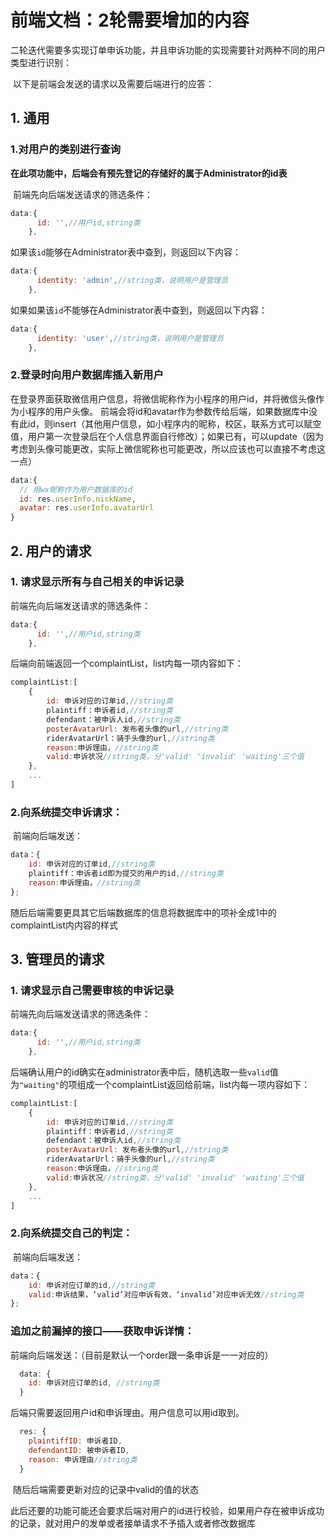# 前端文档：2轮需要增加的内容

​		二轮迭代需要多实现订单申诉功能，并且申诉功能的实现需要针对两种不同的用户类型进行识别：

​	以下是前端会发送的请求以及需要后端进行的应答：

## 1. 通用

### 1.对用户的类别进行查询

​		**在此项功能中，后端会有预先登记的存储好的属于Administrator的id表**

​	前端先向后端发送请求的筛选条件：

```js
data:{
      id: '',//用户id,string类
    },
```

​	如果该`id`能够在Administrator表中查到，则返回以下内容：

```js
data:{
      identity: 'admin',//string类，说明用户是管理员
    },
```

​	如果如果该`id`不能够在Administrator表中查到，则返回以下内容：

```js
data:{
      identity: 'user',//string类，说明用户是管理员
    },
```

### 2.登录时向用户数据库插入新用户

  在登录界面获取微信用户信息，将微信昵称作为小程序的用户id，并将微信头像作为小程序的用户头像。
  前端会将id和avatar作为参数传给后端，如果数据库中没有此id，则insert（其他用户信息，如小程序内的昵称，校区，联系方式可以赋空值，用户第一次登录后在个人信息界面自行修改）；如果已有，可以update（因为考虑到头像可能更改，实际上微信昵称也可能更改，所以应该也可以直接不考虑这一点）

```js
data:{
  // 用wx昵称作为用户数据库的id
  id: res.userInfo.nickName,
  avatar: res.userInfo.avatarUrl
}
```

## 2. 用户的请求

### 1. 请求显示所有与自己相关的申诉记录

前端先向后端发送请求的筛选条件：

```js
data:{
      id: '',//用户id,string类
    },
```

后端向前端返回一个complaintList，list内每一项内容如下：

```js
complaintList:[
	{
        id: 申诉对应的订单id,//string类
		plaintiff：申诉者id,//string类
		defendant：被申诉人id,//string类
		posterAvatarUrl: 发布者头像的url,//string类
		riderAvatarUrl：骑手头像的url,//string类
		reason:申诉理由，//string类
		valid:申诉状况//string类，分'valid' 'invalid' 'waiting'三个值
	},
	...
]
```

### 2.向系统提交申诉请求：

​	前端向后端发送：

```js
data：{
	id: 申诉对应的订单id,//string类
	plaintiff：申诉者id即为提交的用户的id,//string类
	reason:申诉理由，//string类
};
```

​	随后后端需要更具其它后端数据库的信息将数据库中的项补全成1中的complaintList内内容的样式

## 3.  管理员的请求

### 1. 请求显示自己需要审核的申诉记录

前端先向后端发送请求的筛选条件：

```js
data:{
      id: '',//用户id,string类
    },
```

后端确认用户的id确实在administrator表中后，随机选取一些`valid`值为`"waiting"`的项组成一个complaintList返回给前端，list内每一项内容如下：

```js
complaintList:[
	{
        id: 申诉对应的订单id,//string类
		plaintiff：申诉者id,//string类
		defendant：被申诉人id,//string类
		posterAvatarUrl: 发布者头像的url,//string类
		riderAvatarUrl：骑手头像的url,//string类
		reason:申诉理由，//string类
		valid:申诉状况//string类，分'valid' 'invalid' 'waiting'三个值
	},
	...
]
```

### 2.向系统提交自己的判定：

​	前端向后端发送：

```js
data：{
	id: 申诉对应订单的id,//string类
	valid:申诉结果，‘valid’对应申诉有效，‘invalid’对应申诉无效//string类
};
```

### 追加之前漏掉的接口——获取申诉详情：

  前端向后端发送：（目前是默认一个order跟一条申诉是一一对应的）

```js
  data: {
    id: 申诉对应订单的id, //string类
  }
```

  后端只需要返回用户id和申诉理由。用户信息可以用id取到。
```js
  res: {
    plaintiffID: 申诉者ID,
    defendantID: 被申诉者ID,
    reason: 申诉理由//string类
  }
```

​	随后后端需要更新对应的记录中valid的值的状态





此后还要的功能可能还会要求后端对用户的id进行校验，如果用户存在被申诉成功的记录，就对用户的发单或者接单请求不予插入或者修改数据库